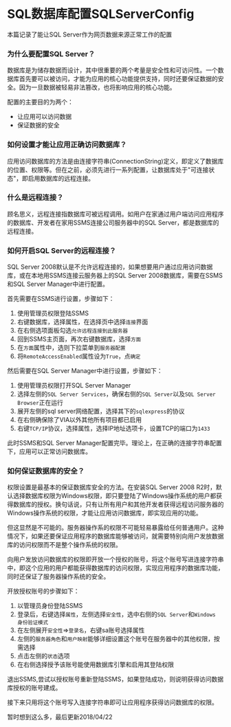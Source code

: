 # SQL数据库配置SQLServerConfig
本篇记录了能让SQL Server作为网页数据来源正常工作的配置

### 为什么要配置SQL Server？
数据库是为储存数据而设计，其中很重要的两个考量是安全性和可访问性。一个数据库首先要可以被访问，才能为应用的核心功能提供支持，同时还要保证数据的安全。因为一旦数据被轻易非法篡改，也将影响应用的核心功能。

配置的主要目的为两个：

* 让应用可以访问数据
* 保证数据的安全

### 如何设置才能让应用正确访问数据库？
应用访问数据库的方法是由连接字符串(ConnectionString)定义，即定义了数据库的位置、权限等。但在之前，必须先进行一系列配置，让数据库处于"可连接状态"，即启用数据库的远程连接。

### 什么是远程连接？
顾名思义，远程连接指数据库可被远程调用。如用户在家通过用户端访问应用程序的数据库、开发者在家用SSMS连接公司服务器中的SQL Server，都是数据库的远程连接。

### 如何开启SQL Server的远程连接？
SQL Server 2008默认是不允许远程连接的，如果想要用户通过应用访问数据库，或在本地用SSMS连接云服务器上的SQL Server 2008数据库，需要在SSMS和SQL Server Manager中进行配置。

首先需要在SSMS进行设置，步骤如下：

1. 使用管理员权限登陆SSMS
2. 右键数据库，选择属性，在选择页中选择`连接`界面
3. 在右侧选项面板勾选`允许远程连接到此服务器`
4. 回到SSMS主页面，再次右键数据库，选择`方面`
5. 在`方面`属性中，选则下拉菜单到`服务器配置`
6. 将`RemoteAccessEnabled`属性设为`True`，点`确定`

然后需要在SQL Server Manager中进行设置，步骤如下：

1. 使用管理员权限打开SQL Server Manager
2. 选择左侧的`SQL Server Services`，确保右侧的`SQL Server`以及`SQL Server Browser`正在运行
3. 展开左侧的sql server网络配置，选择其下的`sqlexpress`的协议
4. 在右侧确保除了VIA以外其他所有项目都已启用
5. 右键`TCP/IP`协议，选择属性，选择IP地址选项卡，设置TCP的端口为`1433`

此时SSMS和SQL Server Manager配置完毕。理论上，在正确的连接字符串配置下，应用可以正常访问数据库。

### 如何保证数据库的安全？
权限设置是最基本的保证数据库安全的方法。在安装SQL Server 2008 R2时，默认选择数据库权限为Windows权限，即只要登陆了Windows操作系统的用户都获得数据库的授权。换句话说，只有让所有用户和其他开发者获得远程访问服务器的Windows操作系统的权限，才能让应用访问数据库，即实现应用的功能。

但这显然是不可能的。服务器操作系的权限不可能轻易暴露给任何普通用户。这种情况下，如果还要保证应用程序的数据库能够被访问，就需要特别向用户发放数据库的访问权限而不是整个操作系统的权限。

向用户发放访问数据库的权限即开放一个授权的账号，将这个账号写进连接字符串中，即这个应用的用户都能获得数据库的访问权限，实现应用程序的数据库功能，同时还保证了服务器操作系统的安全。

开放授权账号的步骤如下：

1. 以管理员身份登陆SSMS
2. 登录后，右键选择`属性`，左侧选择`安全性`，选中右侧的`SQL Server`和`Windows 身份验证模式`
3. 在左侧展开`安全性`=>`登录名`，右键sa账号选择属性
4. 左侧的`服务器角色`和`用户映射`能够详细设置这个账号在服务器中的其他权限，按需选择
5. 点击左侧的`状态`选项
6. 在右侧选择授予该账号能使用数据库引擎和启用其登陆权限

退出SSMS,尝试以授权账号重新登陆SSMS，如果登陆成功，则说明获得访问数据库授权的账号建成。

接下来只用将这个账号写入连接字符串即可让应用程序获得访问数据库的权限。

暂时想到这么多，最后更新2018/04/22
